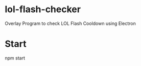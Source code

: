 # lol-flash-checker
Overlay Program to check LOL Flash Cooldown using Electron

Start
===============
npm start
